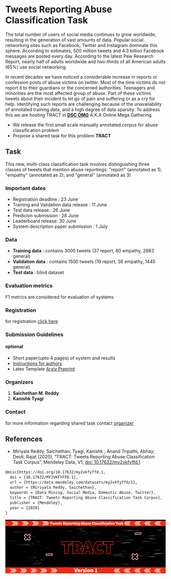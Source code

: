 # **Tweets Reporting Abuse Classification Task** 

The total number of users of social media continues to grow worldwide, resulting in the generation of vast amounts of data. Popular social networking sites such as Facebook, Twitter and Instagram dominate this sphere. According to estimates, 500 million tweets and 4.3 billion Facebook messages are posted every day. According to the latest Pew Research Report, nearly half of adults worldwide and two-thirds of all American adults (65%) use social networking.


In recent decades we have noticed a considerable increase in reports or confession posts of abuse victims on twitter. Most of the time victims do not report it to their guardians or the concerned authorities. Teenagers and minorities are the most affected group of abuse. Part of these victims tweets about their incident to let go of pain and suffering or as a cry for help. Identifying such reports are challenging because of the unavailability of annotated training data, and a high degree of data sparsity. To address this we are hosting TRACT in **[DSC OMG](https://dscomg.com/)** A.K.A Online Mega Gathering. 

* We release the first small scale manually annotated corpus for abuse classification problem
* Propose a shared task for this problem **TRACT**

## Task
This new, multi-class classification task involves distinguishing three classes of tweets that mention abuse reportings: "report" (annotated as 1);  "empathy" (annotated as 2);  and   "general" (annotated as 3) 

### Important dates
* Registration deadline : 23 June
* Training and Validation data release : 11 June 
* Test data release : 26 June
* Predicion submission : 28 June
* Leaderboard release: 30 June
* System description paper submission : 1 July

### Data
* **Training data** : contains 3000 tweets (37 report, 80 empathy, 2883 general)
* **Validation data** : contains 1500 tweets (19 report, 36 empathy, 1445 general)
* **Test data** : blind dataset

### Evaluation metrics
F1 metrics are considered for evaluation of systems

### Registration
for registration [click here](https://forms.gle/SwDTbcMnPAv1FQWu9)

### Submission Guidelines

#### optional
* Short paper(upto 4 pages) of system and results
* [Instructions for authors](https://Saichethan.github.io/TRACT/ioa)
* Latex Template [Arxiv Preprint](https://github.com/Saichethan/TRACT/blob/master/Style%20and%20Template%20for%20Preprints%20(arXiv%2C%20bio-arXiv).zip)


### Organizers
1. **Saichethan M. Reddy**
2. **Kanishk Tyagi**

### Contact
for more information regarding shared task contact [organizer](mailto:saichethanreddymiriyala@gmail.com)



## References

* Miriyala Reddy, Saichethan; Tyagi, Kanishk ; Anand Tripathi, Abhay; Deoli, Rajat (2020), “TRACT: Tweets Reporting Abuse Classification Task Corpus”, Mendeley Data, V1, [doi: 10.17632/my2vkfyffd.1](http://dx.doi.org/10.17632/my2vkfyffd.1)

```
@misc{https://doi.org/10.17632/my2vkfyffd.1,
  doi = {10.17632/MY2VKFYFFD.1},
  url = {https://data.mendeley.com/datasets/my2vkfyffd/1},
  author = {Miriyala Reddy, Saichethan},
  keywords = {Data Mining, Social Media, Domestic Abuse, Twitter},
  title = {TRACT: Tweets Reporting Abuse Classification Task Corpus},
  publisher = {Mendeley},
  year = {2020}
}
```

![tasklogo](tasklogo.png)
